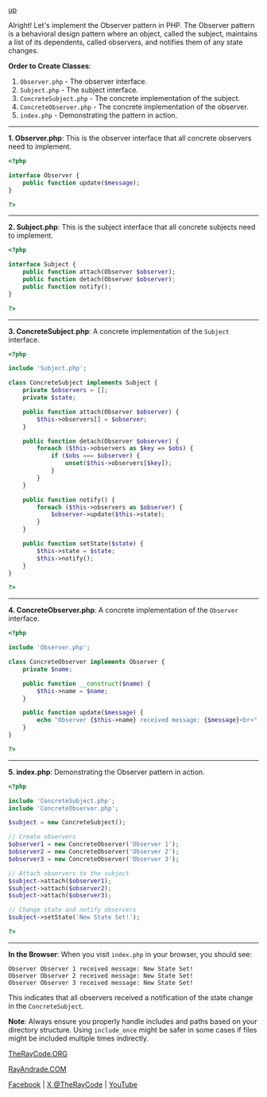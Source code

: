 [up](../README.md)

Alright! Let's implement the Observer pattern in PHP. The Observer pattern is a behavioral design pattern where an object, called the subject, maintains a list of its dependents, called observers, and notifies them of any state changes.

**Order to Create Classes**:
1. `Observer.php` - The observer interface.
2. `Subject.php` - The subject interface.
3. `ConcreteSubject.php` - The concrete implementation of the subject.
4. `ConcreteObserver.php` - The concrete implementation of the observer.
5. `index.php` - Demonstrating the pattern in action.

---

**1. Observer.php**:
This is the observer interface that all concrete observers need to implement.
```php
<?php

interface Observer {
    public function update($message);
}

?>
```

---

**2. Subject.php**:
This is the subject interface that all concrete subjects need to implement.
```php
<?php

interface Subject {
    public function attach(Observer $observer);
    public function detach(Observer $observer);
    public function notify();
}

?>
```

---

**3. ConcreteSubject.php**:
A concrete implementation of the `Subject` interface.
```php
<?php

include 'Subject.php';

class ConcreteSubject implements Subject {
    private $observers = [];
    private $state;

    public function attach(Observer $observer) {
        $this->observers[] = $observer;
    }

    public function detach(Observer $observer) {
        foreach ($this->observers as $key => $obs) {
            if ($obs === $observer) {
                unset($this->observers[$key]);
            }
        }
    }

    public function notify() {
        foreach ($this->observers as $observer) {
            $observer->update($this->state);
        }
    }

    public function setState($state) {
        $this->state = $state;
        $this->notify();
    }
}

?>
```

---

**4. ConcreteObserver.php**:
A concrete implementation of the `Observer` interface.
```php
<?php

include 'Observer.php';

class ConcreteObserver implements Observer {
    private $name;

    public function __construct($name) {
        $this->name = $name;
    }

    public function update($message) {
        echo "Observer {$this->name} received message: {$message}<br>";
    }
}

?>
```

---

**5. index.php**:
Demonstrating the Observer pattern in action.
```php
<?php

include 'ConcreteSubject.php';
include 'ConcreteObserver.php';

$subject = new ConcreteSubject();

// Create observers
$observer1 = new ConcreteObserver('Observer 1');
$observer2 = new ConcreteObserver('Observer 2');
$observer3 = new ConcreteObserver('Observer 3');

// Attach observers to the subject
$subject->attach($observer1);
$subject->attach($observer2);
$subject->attach($observer3);

// Change state and notify observers
$subject->setState('New State Set!');

?>
```

---

**In the Browser**:
When you visit `index.php` in your browser, you should see:
```
Observer Observer 1 received message: New State Set!
Observer Observer 2 received message: New State Set!
Observer Observer 3 received message: New State Set!
```

This indicates that all observers received a notification of the state change in the `ConcreteSubject`.

**Note**: Always ensure you properly handle includes and paths based on your directory structure. Using `include_once` might be safer in some cases if files might be included multiple times indirectly.



[TheRayCode.ORG](https://www.TheRayCode.org)

[RayAndrade.COM](https://www.RayAndrade.com)

[Facebook](https://www.facebook.com/TheRayCode/) | [X @TheRayCode](https://www.x.com/TheRayCode/) | [YouTube](https://www.youtube.com/TheRayCode/)





